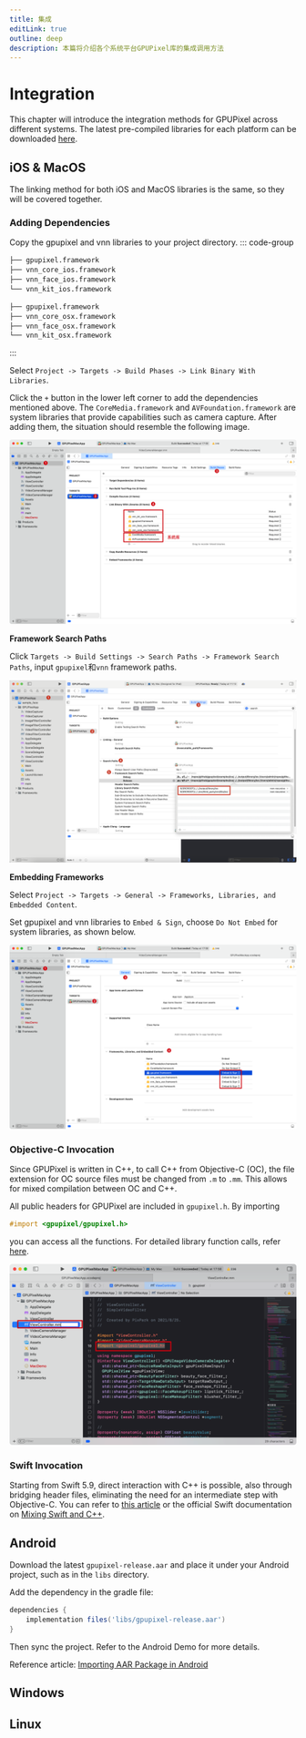 ```yaml
---
title: 集成
editLink: true
outline: deep
description: 本篇将介绍各个系统平台GPUPixel库的集成调用方法
---
```


# Integration

This chapter will introduce the integration methods for GPUPixel across different systems. The latest pre-compiled libraries for each platform can be downloaded [here](https://github.com/pixpark/gpupixel/releases/latest).

## iOS & MacOS

The linking method for both iOS and MacOS libraries is the same, so they will be covered together.

### Adding Dependencies

Copy the gpupixel and vnn libraries to your project directory.
::: code-group
```bash [iOS]
├── gpupixel.framework
├── vnn_core_ios.framework
├── vnn_face_ios.framework
└── vnn_kit_ios.framework
```
```bash [MacOS]
├── gpupixel.framework
├── vnn_core_osx.framework
├── vnn_face_osx.framework
└── vnn_kit_osx.framework
```
:::

Select `Project -> Targets -> Build Phases -> Link Binary With Libraries`.

Click the `+` button in the lower left corner to add the dependencies mentioned above. The `CoreMedia.framework` and `AVFoundation.framework` are system libraries that provide capabilities such as camera capture. After adding them, the situation should resemble the following image.

![](../../image/mac-project-setting.png)

**Framework Search Paths**

Click `Targets -> Build Settings -> Search Paths -> Framework Search Paths`, input `gpupixel`和`vnn` framework paths.

![](../../image/xcode-libs-path.png)

**Embedding Frameworks**

Select `Project -> Targets -> General -> Frameworks, Libraries, and Embedded Content`.

Set gpupixel and vnn libraries to `Embed & Sign`, choose `Do Not Embed` for system libraries, as shown below.

![](../../image/mac-project-general.png)

### Objective-C Invocation

Since GPUPixel is written in C++, to call C++ from Objective-C (OC), the file extension for OC source files must be changed from `.m` to `.mm`. This allows for mixed compilation between OC and C++.

All public headers for GPUPixel are included in `gpupixel.h`. By importing 

```objective-c
#import <gpupixel/gpupixel.h>
```

you can access all the functions. For detailed library function calls, refer [here](#).

![](../../image/oc-to-oc++.png)

### Swift Invocation
Starting from Swift 5.9, direct interaction with C++ is possible, also through bridging header files, eliminating the need for an intermediate step with Objective-C. You can refer to [this article](https://cloud.tencent.com/developer/article/2312347) or the official Swift documentation on [Mixing Swift and C++](https://www.swift.org/documentation/cxx-interop/#calling-c-functions).

## Android

Download the latest `gpupixel-release.aar` and place it under your Android project, such as in the `libs` directory.

Add the dependency in the gradle file:

```gradle
dependencies {
    implementation files('libs/gpupixel-release.aar')
}
```
Then sync the project. Refer to the Android Demo for more details.

Reference article: 
[Importing AAR Package in Android](https://juejin.cn/post/7226600031569510459)

## Windows
  
## Linux
